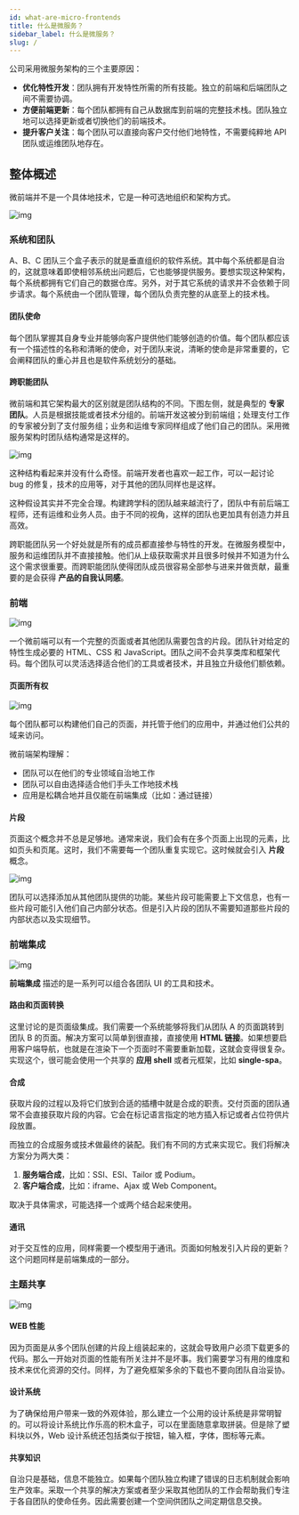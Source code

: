 ```yaml
---
id: what-are-micro-frontends
title: 什么是微服务？
sidebar_label: 什么是微服务？
slug: /
---
```


公司采用微服务架构的三个主要原因：

- **优化特性开发**：团队拥有开发特性所需的所有技能。独立的前端和后端团队之间不需要协调。
- **方便前端更新**：每个团队都拥有自己从数据库到前端的完整技术栈。团队独立地可以选择更新或者切换他们的前端技术。
- **提升客户关注**：每个团队可以直接向客户交付他们地特性，不需要纯粹地 API 团队或运维团队地存在。

## 整体概述

微前端并不是一个具体地技术，它是一种可选地组织和架构方式。

![img](../static/img/what-are-micro-frontends/figure-1.1.png)

### 系统和团队

A、B、C 团队三个盒子表示的就是垂直组织的软件系统。其中每个系统都是自治的，这就意味着即使相邻系统出问题后，它也能够提供服务。要想实现这种架构，每个系统都拥有它们自己的数据仓库。另外，对于其它系统的请求并不会依赖于同步请求。每个系统由一个团队管理，每个团队负责完整的从底至上的技术栈。

#### 团队使命

每个团队掌握其自身专业并能够向客户提供他们能够创造的价值。每个团队都应该有一个描述性的名称和清晰的使命，对于团队来说，清晰的使命是非常重要的，它会阐释团队的重心并且也是软件系统划分的基础。

#### 跨职能团队

微前端和其它架构最大的区别就是团队结构的不同。下图左侧，就是典型的 **专家团队**。人员是根据技能或者技术分组的。前端开发这被分到前端组；处理支付工作的专家被分到了支付服务组；业务和运维专家同样组成了他们自己的团队。采用微服务架构时团队结构通常是这样的。

![img](../static/img/what-are-micro-frontends/figure-1.3.png)

这种结构看起来并没有什么奇怪。前端开发者也喜欢一起工作，可以一起讨论 bug 的修复，技术的应用等，对于其他的团队同样也是这样。

这种假设其实并不完全合理。构建跨学科的团队越来越流行了，团队中有前后端工程师，还有运维和业务人员。由于不同的视角，这样的团队也更加具有创造力并且高效。

跨职能团队另一个好处就是所有的成员都直接参与特性的开发。在微服务模型中，服务和运维团队并不直接接触。他们从上级获取需求并且很多时候并不知道为什么这个需求很重要。而跨职能团队使得团队成员很容易全部参与进来并做贡献，最重要的是会获得 **产品的自我认同感**。

### 前端

![img](../static/img/what-are-micro-frontends/figure-1.4.png)

一个微前端可以有一个完整的页面或者其他团队需要包含的片段。团队针对给定的特性生成必要的 HTML、CSS 和 JavaScript。团队之间不会共享类库和框架代码。每个团队可以灵活选择适合他们的工具或者技术，并且独立升级他们额依赖。

#### 页面所有权

![img](../static/img/what-are-micro-frontends/figure-1.5.png)

每个团队都可以构建他们自己的页面，并托管于他们的应用中，并通过他们公共的域来访问。

微前端架构理解：

- 团队可以在他们的专业领域自治地工作
- 团队可以自由选择适合他们手头工作地技术栈
- 应用是松耦合地并且仅能在前端集成（比如：通过链接）

#### 片段

页面这个概念并不总是足够地。通常来说，我们会有在多个页面上出现的元素，比如页头和页尾。这时，我们不需要每一个团队重复实现它。这时候就会引入 **片段** 概念。

![img](../static/img/what-are-micro-frontends/figure-1.6.png)

团队可以选择添加从其他团队提供的功能。某些片段可能需要上下文信息，也有一些片段可能引入他们自己内部分状态。但是引入片段的团队不需要知道那些片段的内部状态以及实现细节。

### 前端集成

![img](../static/img/what-are-micro-frontends/figure-1.7.png)

**前端集成** 描述的是一系列可以组合各团队 UI 的工具和技术。

#### 路由和页面转换

这里讨论的是页面级集成。我们需要一个系统能够将我们从团队 A 的页面跳转到团队 B 的页面。解决方案可以简单到很直接，直接使用 **HTML 链接**。如果想要启用客户端导航，也就是在渲染下一个页面时不需要重新加载，这就会变得很复杂。实现这个，很可能会使用一个共享的 **应用 shell** 或者元框架，比如 **single-spa**。

#### 合成

获取片段的过程以及将它们放到合适的插槽中就是合成的职责。交付页面的团队通常不会直接获取片段的内容。它会在标记语言指定的地方插入标记或者占位符供片段放置。

而独立的合成服务或技术做最终的装配。我们有不同的方式来实现它。我们将解决方案分为两大类：

1. **服务端合成**，比如：SSI、ESI、Tailor 或 Podium。
2. **客户端合成**，比如：iframe、Ajax 或 Web Component。

取决于具体需求，可能选择一个或两个结合起来使用。

#### 通讯

对于交互性的应用，同样需要一个模型用于通讯。页面如何触发引入片段的更新？这个问题同样是前端集成的一部分。

### 主题共享

![img](../static/img/what-are-micro-frontends/figure-1.8.png)

#### WEB 性能

因为页面是从多个团队创建的片段上组装起来的，这就会导致用户必须下载更多的代码。那么一开始对页面的性能有所关注并不是坏事。我们需要学习有用的维度和技术来优化资源的交付。同样，为了避免框架多余的下载也不要向团队自治妥协。

#### 设计系统

为了确保给用户带来一致的外观体验，那么建立一个公用的设计系统是非常明智的。可以将设计系统比作乐高的积木盒子，可以在里面随意拿取拼装。但是除了塑料块以外，Web 设计系统还包括类似于按钮，输入框，字体，图标等元素。

#### 共享知识

自治只是基础，信息不能独立。如果每个团队独立构建了错误的日志机制就会影响生产效率。采取一个共享的解决方案或者至少采取其他团队的工作会帮助我们专注于各自团队的使命任务。因此需要创建一个空间供团队之间定期信息交换。
